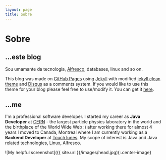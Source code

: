 ```yaml
---
layout: page
title: Sobre
---
```


# Sobre

## ...este blog

Sou umamante da tecnologia, [Alfresco](http://www.alfresco.com/), databases, linux and so on.

This blog was made on [GitHub Pages](https://pages.github.com/) using [Jekyll](http://jekyllrb.com/) with modified [jekyll clean theme](http://jekyllthemes.org/themes/jekyll-clean/) and [Disqus](https://disqus.com/) as a comments system. If you would like to use this theme for your blog please feel free to use/modify it. You can get it [here](https://github.com/streetturtle/jekyll-clean-dark).

## ...me

I'm a professional software developer. I started my career as **Java Developer** at [CERN](http://home.cern/about) - the largest particle physics laboratory in the world and the birthplace of the World Wide Web :) after working there for almost 4 years I moved to Canada, Montreal where I am currently working as a **Backend Developer** at [TouchTunes](https://www.touchtunes.com).
My scope of interest is Java and Java related technologies, Linux, Alfresco.

![My helpful screenshot]({{ site.url }}/images/head.jpg){:.center-image}
